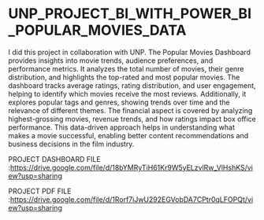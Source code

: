 # UNP_PROJECT_BI_WITH_POWER_BI_POPULAR_MOVIES_DATA

I did this project in collaboration with UNP. The Popular Movies Dashboard provides insights into movie trends, audience preferences, and performance metrics. It analyzes the total number of movies, their genre distribution, and highlights the top-rated and most popular movies. The dashboard tracks average ratings, rating distribution, and user engagement, helping to identify which movies receive the most reviews. Additionally, it explores popular tags and genres, showing trends over time and the relevance of different themes. The financial aspect is covered by analyzing highest-grossing movies, revenue trends, and how ratings impact box office performance. This data-driven approach helps in understanding what makes a movie successful, enabling better content recommendations and business decisions in the film industry.

PROJECT DASHBOARD FILE :https://drive.google.com/file/d/18bYMRyTiH61Kr9W5yELzvlRw_VlHshKS/view?usp=sharing

PROJECT PDF FILE :https://drive.google.com/file/d/1Rorf7iJwU292EGVobDA7CPtr0qLFOPQt/view?usp=sharing
